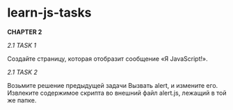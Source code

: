 # learn-js-tasks

<b>CHAPTER 2</b>

<em>2.1 TASK 1</em>

Создайте страницу, которая отобразит сообщение «Я JavaScript!».

<em>2.1 TASK 2</em>

Возьмите решение предыдущей задачи Вызвать alert, и измените его. Извлеките содержимое скрипта во внешний файл alert.js, лежащий в той же папке.
